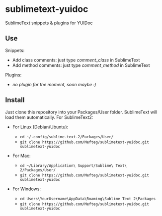 sublimetext-yuidoc
==================

SublimeText snippets &amp; plugins for YUIDoc

Use
---
Snippets:
* Add class comments: just type *comment_class* in SublimeText
* Add method comments: just type *comment_method* in SublimeText

Plugins:
* *no plugin for the moment, soon maybe :)*

Install
-------

Just clone this repository into your Packages/User folder. SublimeText will load them automatically.
For SublimeText2:
* For Linux (Debian/Ubuntu):
  * `cd ~/.config/sublime-text-2/Packages/User/`
  * `git clone https://github.com/Mefteg/sublimetext-yuidoc.git sublimetext-yuidoc`

* For Mac:
  * `cd ~/Library/Application\ Support/Sublime\ Text\ 2/Packages/User/`
  * `git clone https://github.com/Mefteg/sublimetext-yuidoc.git sublimetext-yuidoc`

* For Windows:
  * `cd Users\YourUsername\AppData\Roaming\Sublime Text 2\Packages`
  * `git clone https://github.com/Mefteg/sublimetext-yuidoc.git sublimetext-yuidoc`
